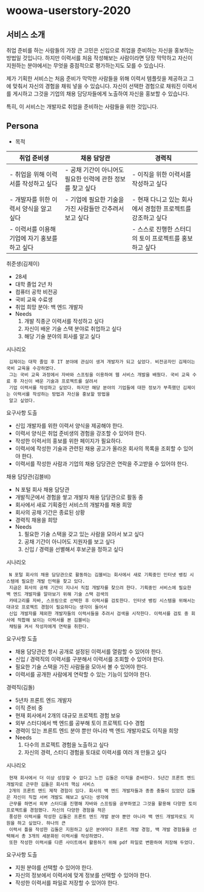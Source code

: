 # woowa-userstory-2020

## 서비스 소개

취업 준비를 하는 사람들의 가장 큰 고민은 신입으로 취업을 준비하는 자신을 홍보하는 방법일 것입니다.
하지만 이력서를 처음 작성해보는 사람이라면 당장 막막하고 자신이 지원하는 분야에서는 무엇을 중점적으로 평가하는지도 모를 수 있습니다.

제가 기획한 서비스는 처음 준비가 막막한 사람들을 위해 이력서 템플릿을 제공하고 그에 맞춰서 자신의 경험을 채워 넣을 수 있습니다.
자신이 선택한 경험으로 채워진 이력서를 게시하고 그것을 기업의 채용 담당자들에게 노출하여 자신을 홍보할 수 있습니다.

특히, 이 서비스는 개발자로 취업을 준비하는 사람들을 위한 것입니다.

## Persona

- 목적

|취업 준비생|채용 담당관|경력직|
|--------|--------|--------|
|- 취업을 위해 이력서를 작성하고 싶다|- 공채 기간이 아니어도 필요한 인력에 관한 정보를 찾고 싶다|- 이직을 위한 이력서를 작성하고 싶다
|- 개발자를 위한 이력서 양식을 알고 싶다|- 기업에 필요한 기술을 가진 사람들만 간추려서 보고 싶다|- 현재 다니고 있는 회사에서 경험한 프로젝트를 강조하고 싶다
|- 이력서를 이용해 기업에 자기 홍보를 하고 싶다| |- 스스로 진행한 스터디의 토이 프로젝트를 홍보하고 싶다

취준생(김제이)

 - 28세
 - 대학 졸업 2년 차
 - 컴퓨터 공학 비전공
 - 국비 교육 수료생
 - 취업 희망 분야: 백 엔드 개발자
 - Needs
    1) 개발 직종군 이력서를 작성하고 싶다
    2) 자신이 배운 기술 스택 분야로 취업하고 싶다
    3) 해당 기술 분야의 회사를 알고 싶다


시나리오

```
 김제이는 대학 졸업 후 IT 분야에 관심이 생겨 개발자가 되고 싶었다. 비전공자인 김제이는 국비 교육을 수강하였다.
 그는 국비 교육 과정에서 자바와 스프링을 이용하여 웹 서비스 개발을 배웠다. 국비 교육 수료 후 자신이 배운 기술과 프로젝트를 살려서
 기업 이력서를 작성하고 싶었다. 하지만 해당 분야의 기업들에 대한 정보가 부족했던 김제이는 이력서를 작성하는 방법과 자신을 홍보할 방법을
 알고 싶었다.
```

요구사항 도출

 - 신입 개발자를 위한 이력서 양식을 제공해야 한다.
 - 이력서 양식은 취업 준비생의 경험을 강조할 수 있어야 한다.
 - 작성한 이력서의 홍보를 위한 페이지가 필요하다.
 - 이력서에 작성한 기술과 관련된 채용 공고가 올라온 회사의 목록을 조회할 수 있어야 한다.
 - 이력서를 작성한 사람과 기업의 채용 담당관은 연락을 주고받을 수 있어야 한다.
 
 채용 담당관(김블비)
 
 - N 포털 회사 채용 담당관
 - 개발직군에서 경험을 쌓고 개발자 채용 담당관으로 활동 중
 - 회사에서 새로 기획중인 서비스의 개발자를 채용 희망
 - 회사의 공채 기간은 종료된 상황
 - 경력직 채용을 희망
 - Needs
    1) 필요한 기술 스택을 갖고 있는 사람을 모아서 보고 싶다
    2) 공채 기간이 아니어도 지원자를 보고 싶다
    3) 신입 / 경력을 선별해서 후보군을 정하고 싶다
    
시나리오

```
 N 포털 회사의 채용 담당관으로 활동하는 김블비는 회사에서 새로 기획중인 인터넷 뱅킹 시스템에 필요한 개발 인력을 찾고 있다.
 지금은 회사의 공채 기간이 지나서 직접 개발자를 찾으려 한다. 기획중인 서비스에 필요한 백 엔드 개발자를 알아보기 위해 기술 스택 검색의
 카테고리를 자바, 스프링으로 선택한 후 이력서를 검토한다. 인터넷 뱅킹 시스템을 위해서는 대규모 프로젝트 경험이 필요하다는 생각이 들어서
 신입 개발자를 제외한 개발자들의 이력서들을 추려서 검색을 시작한다. 이력서를 검토 중 회사에 적합해 보이는 이력서를 본 김블비는
 채팅을 켜서 작성자에게 연락을 취한다.   
```

요구사항 도출

- 채용 담당관은 항시 공개로 설정된 이력서를 열람할 수 있어야 한다.
- 신입 / 경력직의 이력서를 구분해서 이력서를 조회할 수 있어야 한다.
- 필요한 기술 스택을 가진 사람들을 모아서 볼 수 있어야 한다.
- 이력서를 공개한 사람에게 연락할 수 있는 기능이 있어야 한다.

경력직(김돌)

- 5년차 프론트 엔드 개발자
- 이직 준비 중
- 현재 회사에서 2개의 대규모 프로젝트 경험 보유
- 외부 스터디에서 백 엔드를 공부해 토이 프로젝트 다수 경험
- 경력이 있는 프론트 엔드 분야 뿐만 아니라 백 엔드 개발자로도 이직을 희망
- Needs
    1) 다수의 프로젝트 경험을 노출하고 싶다
    2) 자신의 경력, 스터디 경험을 토대로 이력서를 여러 개 만들고 싶다
    
시나리오

```
 현재 회사에서 더 이상 성장할 수 없다고 느낀 김돌은 이직을 준비한다. 5년간 프론트 엔드 개발자로 근무한 김돌은 회사의 핵심 서비스
 2개의 프론트 엔드 제작 경험이 있다. 회사의 백 엔드 개발자들과 종종 충돌이 있었던 김돌은 자신이 직접 서버 개발도 해보고 싶다는 생각에
 근무를 하면서 외부 스터디를 진행해 자바와 스프링을 공부하였고 그것을 활용해 다양한 토이 프로젝트를 경험했다. 자신의 다양한 경험을 적은
 풍성한 이력서를 작성한 김돌은 프론트 엔드 개발 분야 뿐만 아니라 백 엔드 개발자로도 지원을 하고 싶었다. 하나의 큰
 이력서 틀을 작성한 김돌은 지원하고 싶은 분야마다 프론트 개발 경험, 백 개발 경험들을 선택해서 총 3개의 세분화된 이력서를 작성하였다.
 또한 작성한 이력서를 다른 사이트에서 활용하기 위해 pdf 파일로 변환하여 저장해 두었다.
```

요구사항 도출

- 지원 분야를 선택할 수 있어야 한다.
- 자신의 정보에서 이력서에 맞게 정보를 선택할 수 있어야 한다.
- 작성한 이력서를 파일로 저장할 수 있어야 한다.